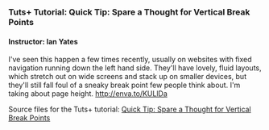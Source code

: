### Tuts+ Tutorial: Quick Tip: Spare a Thought for Vertical Break Points
#### Instructor: Ian Yates

I've seen this happen a few times recently, usually on websites with fixed navigation running down the left hand side. They'll have lovely, fluid layouts, which stretch out on wide screens and stack up on smaller devices, but they'll still fall foul of a sneaky break point few people think about. I'm taking about page height.
http://enva.to/KULlDa


Source files for the Tuts+ tutorial: [Quick Tip: Spare a Thought for Vertical Break Points](https://webdesign.tutsplus.com/tutorials/quick-tip-spare-a-thought-for-vertical-break-points--webdesign-18387)
